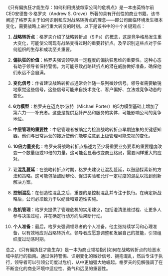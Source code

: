 《只有偏执狂才能生存：如何利用挑战每家公司的危机点》是一本由英特尔前CEO安德鲁·S·格罗夫（Andrew S. Grove）所著的具有开创性的商业书籍。该书阐述了格罗夫关于如何识别和应对战略转折点的理念——即公司面临环境发生根本变化，需要战略上进行重大转变的时刻。以下是该书中的十个关键观点：

1. **战略转折点**：格罗夫介绍了战略转折点（SIPs）的概念，这是竞争格局发生重大变化，可能使公司现有战略变得过时的重要转折点。及早识别这些点对于任何组织的生存和成功至关重要。

2. **偏执狂的价值**：格罗夫强调领导层一定程度的偏执狂思维的重要性。这种心态有助于领导者保持警惕，为可能导致战略转折点的潜在威胁做好准备，确保他们永远不会自满。

3. **变化信号**：作者建议战略转折点通常会伴随一系列微妙信号。领导者需要敏锐地察觉这些信号，这些信号可能来自技术变化、客户偏好、立法或竞争动态的变化。

4. **6力模型**：格罗夫在迈克尔·波特（Michael Porter）的5力模型基础上增加了第六力——补充者。这些是提供互补产品和服务的实体，可能影响公司的竞争地位。

5. **中层管理的重要性**：中层管理者被确定为检测战略转折点早期迹象的关键感知器。他们与日常运营的接近使他们能够注意到上级管理可能忽视的变化。

6. **10倍力量变化**：格罗夫将战略转折点描述为至少将重要业务要素的重要程度改变一个数量级或10倍的力量。这可能会显著改变商业格局，需要同样重大的应对。

7. **让混乱蔓延**：在战略转折点时期，格罗夫建议让混乱蔓延，以鼓励探索新的方法和策略。这可能包括鼓励辩论、促进实验和允许一定程度的混乱以找到创新解决方案。

8. **控制混乱**：在创造性混乱之后，重要的是控制混乱并专注于执行。在确定新战略后，公司必须致力于以纪律和紧迫性实施。

9. **危机管理**：格罗夫提供了管理危机的实用建议，包括澄清思维过程、让更多人参与决策过程，并在确定行动方向后果断行动。

10. **个人准备**：最后，格罗夫强调领导者的个人准备。他主张持续学习和心理准备，以有效地应对战略转折点。领导者应愿意调整和发展自己的技能，引领组织度过动荡时期。

总之，《只有偏执狂才能生存》是一本为商业领袖指引如何在战略转折点的险恶水域中航行的指南。通过保持警惕、识别变化的微妙信号、拥抱混乱，然后专注于执行，领导者可以引领公司度过危机，从中更加强大地崛起。格罗夫的见解强调了在不断变化的商业环境中适应性、勇气和远见的重要性。
